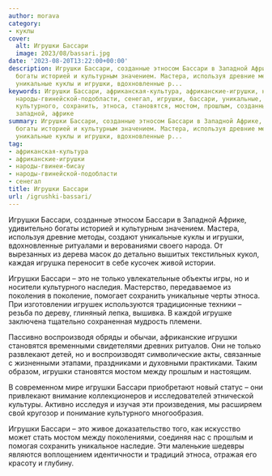 ```yaml
---
author: morava
category:
- куклы
cover:
  alt: Игрушки Бассари
  image: 2023/08/bassari.jpg
date: '2023-08-20T13:22:00+00:00'
description: Игрушки Бассари, созданные этносом Бассари в Западной Африке, удивительно
  богаты историей и культурным значением. Мастера, используя древние методы, создают
  уникальные куклы и игрушки, вдохновленные р...
keywords: Игрушки Бассари, африканская-культура, африканские-игрушки, народы-гвинеи-бисау,
  народы-гвинейской-подобласти, сенегал, игрушки, бассари, уникальные, это, только,
  культурного, сохранить, этноса, становятся, мостом, прошлым, созданные, этносом,
  западной, африке
summary: Игрушки Бассари, созданные этносом Бассари в Западной Африке, удивительно
  богаты историей и культурным значением. Мастера, используя древние методы, создают
  уникальные куклы и игрушки, вдохновленные р...
tag:
- африканская-культура
- африканские-игрушки
- народы-гвинеи-бисау
- народы-гвинейской-подобласти
- сенегал
title: Игрушки Бассари
url: /igrushki-bassari/
---
```


Игрушки Бассари, созданные этносом Бассари в Западной Африке, удивительно богаты историей и культурным значением. Мастера, используя древние методы, создают уникальные куклы и игрушки, вдохновленные ритуалами и верованиями своего народа. От вырезанных из дерева масок до детально вышитых текстильных кукол, каждая игрушка переносит в себе кусочек живой истории.

Игрушки Бассари – это не только увлекательные объекты игры, но и носители культурного наследия. Мастерство, передаваемое из поколения в поколение, помогает сохранить уникальные черты этноса. При изготовлении игрушек используются традиционные техники – резьба по дереву, глиняный лепка, вышивка. В каждой игрушке заключена тщательно сохраненная мудрость племени.

Пассивно воспроизводя обряды и обычаи, африканские игрушки становятся временными свидетелями древних ритуалов. Они не только развлекают детей, но и воспроизводят символические акты, связанные с жизненными этапами, праздниками и духовными практиками. Таким образом, игрушки становятся мостом между прошлым и настоящим.

В современном мире игрушки Бассари приобретают новый статус – они привлекают внимание коллекционеров и исследователей этнической культуры. Активно исследуя и изучая эти произведения, мы расширяем свой кругозор и понимание культурного многообразия.

Игрушки Бассари – это живое доказательство того, как искусство может стать мостом между поколениями, соединяя нас с прошлым и помогая сохранить уникальное наследие. Эти маленькие шедевры являются воплощением идентичности и традиций этноса, отражая его красоту и глубину.